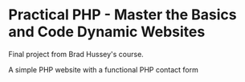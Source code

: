 # Practical PHP - Master the Basics and Code Dynamic Websites
Final project from Brad Hussey's course.

A simple PHP website with a functional PHP contact form
